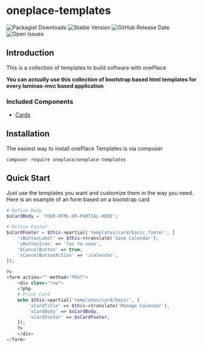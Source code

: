 # oneplace-templates

![Packagist Downloads](https://img.shields.io/packagist/dt/oneplace/oneplace-templates)
![Stable Version](https://img.shields.io/packagist/v/oneplace/oneplace-templates)
![GitHub Release Date](https://img.shields.io/github/release-date/oneplc/plc_x_templates)
![Open Issues](https://img.shields.io/github/issues-raw/oneplc/plc_x_templates)

## Introduction

This is a collection of templates to build software with onePlace

**You can actually use this collection of bootstrap based html templates for every laminas-mvc based application**

### Included Components

- [Cards](https://getbootstrap.com/docs/4.0/components/card/)

## Installation

The easiest way to install onePlace Templates is via composer
```shell script
composer require oneplace/oneplace-templates
```


## Quick Start

Just use the templates you want and customize them in the way
you need. Here is an example of an form based on a bootstrap card

```php
# Define Body
$sCardBody = 'YOUR-HTML-OR-PARTIAL-HERE';

# Define Footer
$sCardFooter = $this->partial('templates/card/basic_footer', [
    'sButtonLabel' => $this->translate('Save Calendar'),
    'sButtonIcon' => 'fas fa-save',
    'bCancelButton' => true,
    'sCancelButtonAction' => '/calendar',
]);

?>
<form action="" method="POST">
    <div class="row">
    <?php
    # Print Card
    echo $this->partial('templates/card/basic', [
        'sCardTitle' => $this->translate('Manage Calendar'),
        'sCardBody' => $sCardBody,
        'sCardFooter' => $sCardFooter,
    ]);
    ?>
    </div>
</form>
```